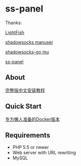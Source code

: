 # ss-panel

Thanks: 

[LightFish](https://github.com/OzCat/LightFish)

[shadowsocks manuser](https://github.com/mengskysama/shadowsocks/tree/manyuser)

[shadowsocks-go mu](https://github.com/orvice/shadowsocks-go/tree/mu)

[ss-panel](https://github.com/orvice/ss-panel)



## About

[完整版中文安装教程](https://github.com/maxidea-com/ss-panel/wiki/v3-Guide)

## Quick Start

[专为懒人准备的Docker版本](https://github.com/maxidea-com/ss-panel/wiki/Docker)


## Requirements

* PHP 5.5 or newer
* Web server with URL rewriting
* MySQL


